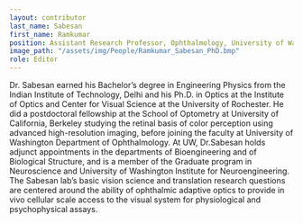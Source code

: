 ```yaml
---
layout: contributor
last_name: Sabesan
first_name: Ramkumar
position: Assistant Research Professor, Ophthalmology, University of Washington
image_path: "/assets/img/People/Ramkumar_Sabesan_PhD.bmp"
role: Editor
---
```

Dr. Sabesan earned his Bachelor’s degree in Engineering Physics from the Indian Institute of Technology, Delhi and his Ph.D. in Optics at the Institute of Optics and Center for Visual Science at the University of Rochester. He did a postdoctoral fellowship at the School of Optometry at University of California, Berkeley studying the retinal basis of color perception using advanced high-resolution imaging, before joining the faculty at University of Washington Department of Ophthalmology. At UW, Dr.Sabesan holds adjunct appointments in the departments of Bioengineering and of Biological Structure, and is a member of the Graduate program in Neuroscience and University of Washington Institute for Neuroengineering. The Sabesan lab’s basic vision science and translation research questions are centered around the ability of ophthalmic adaptive optics to provide in vivo cellular scale access to the visual system for physiological and psychophysical assays.
